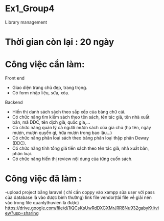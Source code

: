 # Ex1_Group4
Library management 

# Thời gian còn lại : 20 ngày

# Công việc cần làm:
Front end
- Giao diện trang chủ đẹp, trang trọng.
- Có form nhập liệu, sửa, xóa.

Backend
- Hiển thị danh sách sách theo sắp xếp của bảng chữ cái. 
- Có chức năng tìm kiếm sách theo tên sách, tên tác giả, tên nhà xuất bản, mã DDC, tên dịch giả, quốc gia,... 
- Có chức năng quản lý cả người mượn sách của gia chủ (họ tên, ngày mượn, mượn quyển gì, hứa mượn trong bao lâu...)
- Có chức năng phân loại sách theo bảng phân loại thập phân Deway (DDC). 
- Có chức năng tính tổng giá tiền sách theo tên tác giả, nhà xuất bản, phân loại. 
- Có chức năng hiển thị review nội dung của từng cuốn sách. 

# Công việc đã làm : 

-upload project bằng laravel ( chỉ cần coppy vào xampp sửa user với pass của database là vào được bình thường)
link file vendor(tải file về giải nén vào trong file quanlythuvien là được)
https://drive.google.com/file/d/1iQCsKsUwRdDXCXMrJRR8Nu932gabyKtI/view?usp=sharing
